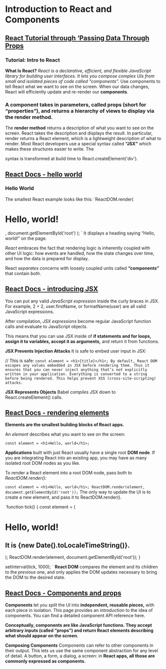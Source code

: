 # Introduction to React and Components

## [React Tutorial through ‘Passing Data Through Props](https://reactjs.org/tutorial/tutorial.html)
### Tutorial: Intro to React
**What Is React?**
*React is a declarative, efficient, and flexible JavaScript library for building user interfaces. It lets you compose complex UIs from small and isolated pieces of code called “components”.*
Use components to tell React what we want to see on the screen. When our data changes, React will efficiently update and re-render our **components**. 
### A component takes in parameters, called props (short for “properties”), and returns a hierarchy of views to display via the render method.

The **render method** returns a description of what you want to see on the screen. React takes the description and displays the result. In particular, render returns a React element, which is a lightweight description of what to render. Most React developers use a special syntax called **“JSX”** which makes these structures easier to write. The <div /> syntax is transformed at build time to React.createElement('div'). 


## [React Docs - hello world](https://reactjs.org/docs/hello-world.html)
### Hello World
The smallest React example looks like this:
`ReactDOM.render(
  <h1>Hello, world!</h1>,
  document.getElementById('root')
);
`
It displays a heading saying “Hello, world!” on the page.

*React* embraces the fact that rendering logic is inherently coupled with other UI logic: how events are handled, how the state changes over time, and how the data is prepared for display.

React *separates* concerns with loosely coupled units called **“components”** that contain both.

## [React Docs - introducing JSX](https://reactjs.org/docs/introducing-jsx.html)

You can put any valid *JavaScript expression* inside the curly braces in JSX. For example, 2 + 2, user.firstName, or formatName(user) are all valid JavaScript expressions.

After compilation, *JSX expressions* become regular JavaScript function calls and evaluate to JavaScript objects.

This means that you can use JSX inside of **if statements and for loops, assign it to variables, accept it as arguments,** and return it from functions.

**JSX Prevents Injection Attacks**
It is safe to embed user input in JSX:

// This is safe:
`const element = <h1>{title}</h1>;
By default, React DOM escapes any values embedded in JSX before rendering them. Thus it ensures that you can never inject anything that’s not explicitly written in your application. Everything is converted to a string before being rendered. This helps prevent XSS (cross-site-scripting) attacks.`

**JSX Represents Objects**
Babel *compiles* JSX down to React.createElement() calls.

## [React Docs - rendering elements](https://reactjs.org/docs/rendering-elements.html)

**Elements are the smallest building blocks of React apps.**

An *element* describes what you want to see on the screen:

`const element = <h1>Hello, world</h1>;`

**Applications** built with just React usually have a single root **DOM node**. If you are integrating React into an existing app, you may have as many isolated root DOM nodes as you like.

To render a React element into a root DOM node, pass both to *ReactDOM.render():*

`
const element = <h1>Hello, world</h1>;
ReactDOM.render(element, document.getElementById('root'));
`
The only way to update the UI is to create a new element, and pass it to ReactDOM.render().

`function tick() {
  const element = (
    <div>
      <h1>Hello, world!</h1>
      <h2>It is {new Date().toLocaleTimeString()}.</h2>
    </div>
  );
  ReactDOM.render(element, document.getElementById('root'));
}

setInterval(tick, 1000);
`
**React DOM** compares the element and its children to the *previous* one, and only applies the DOM updates necessary to bring the DOM to the desired state.

## [React Docs - Components and props](https://reactjs.org/docs/components-and-props.html)

**Components** let you *split* the UI into **independent, reusable pieces,** with each piece in isolation. This page provides an introduction to the idea of components. You can find a detailed component API reference here.

**Conceptually, components are like JavaScript functions. They accept arbitrary inputs (called “props”) and return React elements describing what should appear on the screen.**

**Composing Components**
Components can refer to other components in their output. This lets us use the same component abstraction for any level of detail. A button, a form, a dialog, a screen: in **React apps, all those are commonly expressed as components.**


